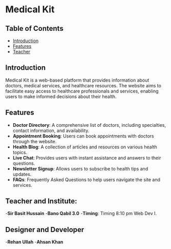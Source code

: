 # Medical Kit

## Table of Contents

- [Introduction](#introduction)
- [Features](#features)
- [Teacher](#teacher)

## Introduction

Medical Kit is a web-based platform that provides information about doctors, medical services, and healthcare resources. The website aims to facilitate easy access to healthcare professionals and services, enabling users to make informed decisions about their health.

## Features

- **Doctor Directory**: A comprehensive list of doctors, including specialties, contact information, and availability.
- **Appointment Booking**: Users can book appointments with doctors through the website.
- **Health Blog**: A collection of articles and resources on various health topics.
- **Live Chat**: Provides users with instant assistance and answers to their questions.
- **Newsletter Signup**: Allows users to subscribe to health tips and updates.
- **FAQs**: Frequently Asked Questions to help users navigate the site and services.

## Teacher and Institute:
-**Sir Basit Hussain**
-**Bano Qabil 3.0**
-**Timing**: Timing 8:10 pm Web Dev I.

## Designer and Developer
-**Rehan Ullah**
-**Ahsan Khan**

